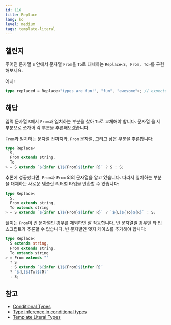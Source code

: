```yaml
---
id: 116
title: Replace
lang: ko
level: medium
tags: template-literal
---
```


## 챌린지

주어진 문자열 `S` 안에서 문자열 `From`을 `To`로 대체하는
`Replace<S, From, To>`를 구현해보세요.

예시:

```ts
type replaced = Replace<"types are fun!", "fun", "awesome">; // expected to be 'types are awesome!'
```

## 해답

입력 문자열 `S`에서 `From`과 일치하는 부분을 찾아 `To`로 교체해야 합니다. 문자열
을 세 부분으로 쪼개어 각 부분을 추론해보겠습니다.

`From`과 일치하는 문자열 전까지와, `From` 문자열, 그리고 남은 부분을 추론합니다:

```ts
type Replace<
  S,
  From extends string,
  To
> = S extends `${infer L}${From}${infer R}` ? S : S;
```

추론에 성공했다면, `From`과 `From` 외의 문자열을 알고 있습니다. 따라서 일치하는
부분을 대체하는 새로운 템플릿 리터럴 타입을 반환할 수 있습니다:

```ts
type Replace<
  S,
  From extends string,
  To extends string
> = S extends `${infer L}${From}${infer R}` ? `${L}${To}${R}` : S;
```

풀이는 `From`이 빈 문자열인 경우를 제외하면 잘 작동합니다. 빈 문자열일 경우엔 타
입스크립트가 추론할 수 없습니다. 빈 문자열인 엣지 케이스를 추가해야 합니다:

```ts
type Replace<
  S extends string,
  From extends string,
  To extends string
> = From extends ""
  ? S
  : S extends `${infer L}${From}${infer R}`
  ? `${L}${To}${R}`
  : S;
```

## 참고

- [Conditional Types](https://www.typescriptlang.org/docs/handbook/2/conditional-types.html)
- [Type inference in conditional types](https://www.typescriptlang.org/docs/handbook/2/conditional-types.html#inferring-within-conditional-types)
- [Template Literal Types](https://www.typescriptlang.org/docs/handbook/release-notes/typescript-4-1.html#template-literal-types)
